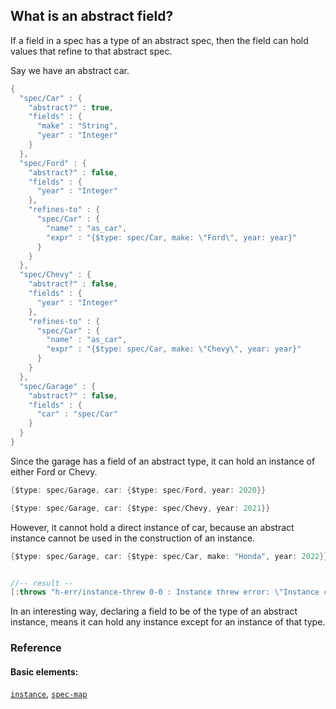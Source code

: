 <!---
  This markdown file was generated. Do not edit.
  -->

## What is an abstract field?

If a field in a spec has a type of an abstract spec, then the field can hold values that refine to that abstract spec.

Say we have an abstract car.

```java
{
  "spec/Car" : {
    "abstract?" : true,
    "fields" : {
      "make" : "String",
      "year" : "Integer"
    }
  },
  "spec/Ford" : {
    "abstract?" : false,
    "fields" : {
      "year" : "Integer"
    },
    "refines-to" : {
      "spec/Car" : {
        "name" : "as_car",
        "expr" : "{$type: spec/Car, make: \"Ford\", year: year}"
      }
    }
  },
  "spec/Chevy" : {
    "abstract?" : false,
    "fields" : {
      "year" : "Integer"
    },
    "refines-to" : {
      "spec/Car" : {
        "name" : "as_car",
        "expr" : "{$type: spec/Car, make: \"Chevy\", year: year}"
      }
    }
  },
  "spec/Garage" : {
    "abstract?" : false,
    "fields" : {
      "car" : "spec/Car"
    }
  }
}
```

Since the garage has a field of an abstract type, it can hold an instance of either Ford or Chevy.

```java
{$type: spec/Garage, car: {$type: spec/Ford, year: 2020}}
```

```java
{$type: spec/Garage, car: {$type: spec/Chevy, year: 2021}}
```

However, it cannot hold a direct instance of car, because an abstract instance cannot be used in the construction of an instance.

```java
{$type: spec/Garage, car: {$type: spec/Car, make: "Honda", year: 2022}}


//-- result --
[:throws "h-err/instance-threw 0-0 : Instance threw error: \"Instance cannot contain abstract value\""]
```

In an interesting way, declaring a field to be of the type of an abstract instance, means it can hold any instance except for an instance of that type.

### Reference

#### Basic elements:

[`instance`](../halite_basic-syntax-reference-j.md#instance), [`spec-map`](../../halite_spec-syntax-reference.md)

